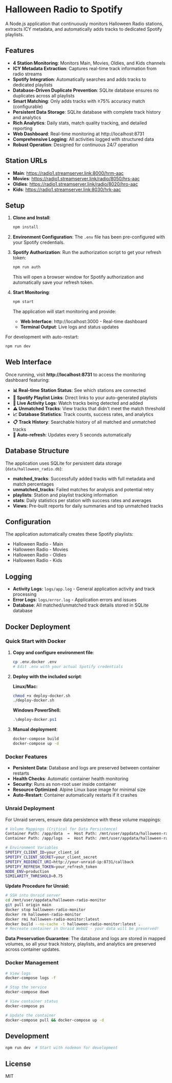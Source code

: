 # Halloween Radio to Spotify

A Node.js application that continuously monitors Halloween Radio stations, extracts ICY metadata, and automatically adds tracks to dedicated Spotify playlists.

## Features

- **4 Station Monitoring**: Monitors Main, Movies, Oldies, and Kids channels
- **ICY Metadata Extraction**: Captures real-time track information from radio streams
- **Spotify Integration**: Automatically searches and adds tracks to dedicated playlists
- **Database-Driven Duplicate Prevention**: SQLite database ensures no duplicates across all playlists
- **Smart Matching**: Only adds tracks with ≥75% accuracy match (configurable)
- **Persistent Data Storage**: SQLite database with complete track history and analytics
- **Rich Analytics**: Daily stats, match quality tracking, and detailed reporting
- **Web Dashboard**: Real-time monitoring at http://localhost:8731
- **Comprehensive Logging**: All activities logged with structured data
- **Robust Operation**: Designed for continuous 24/7 operation

## Station URLs

- **Main**: https://radio1.streamserver.link:8000/hrm-aac
- **Movies**: https://radio1.streamserver.link/radio/8050/hrs-aac
- **Oldies**: https://radio1.streamserver.link/radio/8020/hro-aac  
- **Kids**: https://radio1.streamserver.link:8030/hrk-aac

## Setup

1. **Clone and Install**:
   ```bash
   npm install
   ```

2. **Environment Configuration**:
   The `.env` file has been pre-configured with your Spotify credentials.

3. **Spotify Authorization**:
   Run the authorization script to get your refresh token:
   ```bash
   npm run auth
   ```
   This will open a browser window for Spotify authorization and automatically save your refresh token.

4. **Start Monitoring**:
   ```bash
   npm start
   ```
   
   The application will start monitoring and provide:
   - **Web Interface**: http://localhost:3000 - Real-time dashboard
   - **Terminal Output**: Live logs and status updates

For development with auto-restart:
```bash
npm run dev
```

## Web Interface

Once running, visit **http://localhost:8731** to access the monitoring dashboard featuring:

- **📊 Real-time Station Status**: See which stations are connected
- **🎵 Spotify Playlist Links**: Direct links to your auto-generated playlists  
- **📝 Live Activity Logs**: Watch tracks being detected and added
- **⚠️ Unmatched Tracks**: View tracks that didn't meet the match threshold
- **📈 Database Statistics**: Track counts, success rates, and analytics
- **📋 Track History**: Searchable history of all matched and unmatched tracks
- **🔄 Auto-refresh**: Updates every 5 seconds automatically

## Database Structure

The application uses SQLite for persistent data storage (`data/halloween_radio.db`):

- **matched_tracks**: Successfully added tracks with full metadata and match percentages
- **unmatched_tracks**: Failed matches for analysis and potential retry
- **playlists**: Station and playlist tracking information
- **stats**: Daily statistics per station with success rates and averages
- **Views**: Pre-built reports for daily summaries and top unmatched tracks

## Configuration

The application automatically creates these Spotify playlists:
- Halloween Radio - Main
- Halloween Radio - Movies  
- Halloween Radio - Oldies
- Halloween Radio - Kids

## Logging

- **Activity Logs**: `logs/app.log` - General application activity and track processing
- **Error Logs**: `logs/error.log` - Application errors and issues
- **Database**: All matched/unmatched track details stored in SQLite database

## Docker Deployment

### Quick Start with Docker

1. **Copy and configure environment file**:
   ```bash
   cp .env.docker .env
   # Edit .env with your actual Spotify credentials
   ```

2. **Deploy with the included script**:
   
   **Linux/Mac:**
   ```bash
   chmod +x deploy-docker.sh
   ./deploy-docker.sh
   ```
   
   **Windows PowerShell:**
   ```powershell
   .\deploy-docker.ps1
   ```

3. **Manual deployment**:
   ```bash
   docker-compose build
   docker-compose up -d
   ```

### Docker Features

- **Persistent Data**: Database and logs are preserved between container restarts
- **Health Checks**: Automatic container health monitoring
- **Security**: Runs as non-root user inside container
- **Resource Optimized**: Alpine Linux base image for minimal size
- **Auto-Restart**: Container automatically restarts if it crashes

### Unraid Deployment

For Unraid servers, ensure data persistence with these volume mappings:

```bash
# Volume Mappings (Critical for Data Persistence)
Container Path: /app/data  →  Host Path: /mnt/user/appdata/halloween-radio-monitor/data
Container Path: /app/logs  →  Host Path: /mnt/user/appdata/halloween-radio-monitor/logs

# Environment Variables
SPOTIFY_CLIENT_ID=your_client_id
SPOTIFY_CLIENT_SECRET=your_client_secret
SPOTIFY_REDIRECT_URI=http://your-unraid-ip:8731/callback
SPOTIFY_REFRESH_TOKEN=your_refresh_token
NODE_ENV=production
SIMILARITY_THRESHOLD=0.75
```

**Update Procedure for Unraid:**
```bash
# SSH into Unraid server
cd /mnt/user/appdata/halloween-radio-monitor
git pull origin main
docker stop halloween-radio-monitor
docker rm halloween-radio-monitor
docker rmi halloween-radio-monitor:latest
docker build --no-cache -t halloween-radio-monitor:latest .
# Recreate container in Unraid WebUI - your data will be preserved!
```

**Data Preservation Guarantee**: The database and logs are stored in mapped volumes, so all your track history, playlists, and analytics are preserved across container updates.

### Docker Management

```bash
# View logs
docker-compose logs -f

# Stop the service
docker-compose down

# View container status
docker-compose ps

# Update the container
docker-compose pull && docker-compose up -d
```

## Development

```bash
npm run dev  # Start with nodemon for development
```

## License

MIT